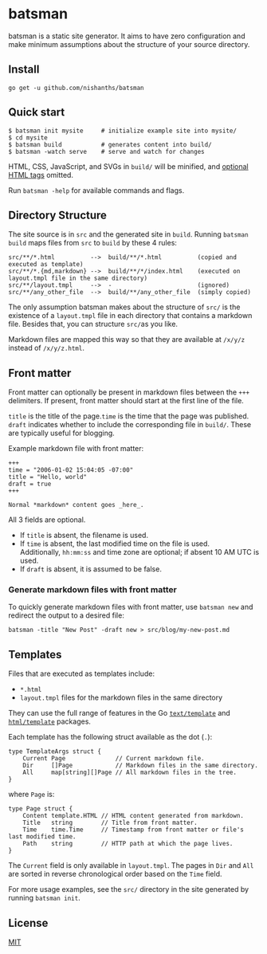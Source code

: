 # batsman

batsman is a static site generator. It aims to have zero configuration and make minimum assumptions about the structure of your source directory.

## Install

```
go get -u github.com/nishanths/batsman
```

## Quick start 

```
$ batsman init mysite     # initialize example site into mysite/
$ cd mysite               
$ batsman build           # generates content into build/
$ batsman -watch serve    # serve and watch for changes
```

HTML, CSS, JavaScript, and SVGs in `build/` will be minified, and [optional HTML tags](https://html.spec.whatwg.org/multipage/syntax.html#syntax-tag-omission) omitted.

Run `batsman -help` for available commands and flags.

## Directory Structure

The site source is in `src` and the generated site in `build`.
Running `batsman build` maps files from `src` to `build` by these 4 rules:

```
src/**/*.html          -->  build/**/*.html          (copied and executed as template)
src/**/*.{md,markdown} -->  build/**/*/index.html    (executed on layout.tmpl file in the same directory)
src/**/layout.tmpl     -->  -                        (ignored)
src/**/any_other_file  -->  build/**/any_other_file  (simply copied)
```

The only assumption batsman makes about the structure of `src/` is the existence of a `layout.tmpl` file in each directory that contains a markdown file. Besides that, you can structure `src/`as you like.

Markdown files are mapped this way so that they are available at `/x/y/z` instead of `/x/y/z.html`. 

## Front matter

Front matter can optionally be present in markdown files between the `+++` delimiters. If present, front matter should start at the first line of the file. 

`title` is the title of the page.`time` is the time that the page was published. `draft` indicates whether to include the corresponding file in `build/`. These are typically useful for blogging.

Example markdown file with front matter:

```
+++
time = "2006-01-02 15:04:05 -07:00"
title = "Hello, world"
draft = true
+++

Normal *markdown* content goes _here_.
```

All 3 fields are optional.

* If `title` is absent, the filename is used.
* If `time` is absent, the last modified time on the file is used. 
  <br>Additionally, `hh:mm:ss` and time zone are optional; if absent 10 AM UTC is used.
* If `draft` is absent, it is assumed to be false.

### Generate markdown files with front matter

To quickly generate markdown files with front matter, use `batsman new` and redirect the output to a desired file:

```
batsman -title "New Post" -draft new > src/blog/my-new-post.md
```

## Templates

Files that are executed as templates include:

* `*.html`
* `layout.tmpl` files for the markdown files in the same directory

They can use the full range of features in the Go [`text/template`](https://godoc.org/text/template) and [`html/template`](https://godoc.org/html/template) packages.

Each template has the following struct available as the dot (`.`):

```
type TemplateArgs struct {
	Current Page              // Current markdown file.
	Dir     []Page            // Markdown files in the same directory.
	All     map[string][]Page // All markdown files in the tree.
}
```

where `Page` is:

```
type Page struct {
	Content template.HTML // HTML content generated from markdown.
	Title   string        // Title from front matter.
	Time    time.Time     // Timestamp from front matter or file's last modified time.
	Path    string        // HTTP path at which the page lives.
}
```

The `Current` field is only available in `layout.tmpl`. The pages in `Dir` and `All` are sorted in reverse chronological order based on the `Time` field.

For more usage examples, see the `src/` directory in the site generated by running `batsman init`.

## License

[MIT](https://nishanths.mit-license.org)